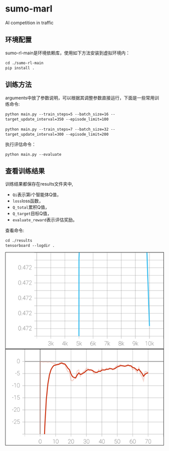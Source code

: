 # sumo-marl
AI competition in traffic

## 环境配置
sumo-rl-main是环境依赖库，使用如下方法安装到虚拟环境内：
```
cd ./sumo-rl-main
pip install .
```
## 训练方法
arguments中放了参数说明，可以根据其调整参数直接运行，下面是一些常用训练命令:

```
python main.py --train_steps=5 --batch_size=16 --target_update_interval=350 --episode_limit=100 

python main.py --train_steps=7 --batch_size=32 --target_update_interval=300 --episode_limit=200
```
执行评估命令：
```
python main.py --evaluate
```

## 查看训练结果
训练结果都保存在results文件夹中,
- `Qi`表示第i个智能体Q值，
- `loss`loss函数，
- `Q_total`累积Q值，
- `Q_target`目标Q值，
- `evaluate_reward`表示评估奖励。

查看命令:
```
cd ./results
tensorboard --logdir .
```
<img src="fig/Q.svg" align="middle" width="800" border="1"/>
<img src="fig/evaluate_reward.svg" align="middle" width="800" border="1"/>
